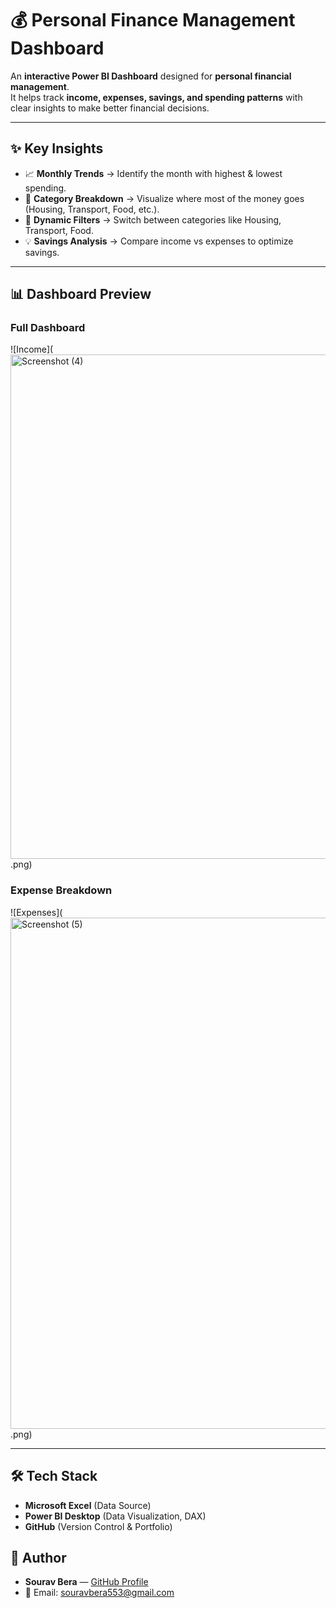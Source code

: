 # 💰 Personal Finance Management Dashboard


An **interactive Power BI Dashboard** designed for **personal financial management**.  
It helps track **income, expenses, savings, and spending patterns** with clear insights to make better financial decisions.

---

## ✨ Key Insights
- 📈 **Monthly Trends** → Identify the month with highest & lowest spending.  
- 🥧 **Category Breakdown** → Visualize where most of the money goes (Housing, Transport, Food, etc.).  
- 🔄 **Dynamic Filters** → Switch between categories like Housing, Transport, Food.  
- 💡 **Savings Analysis** → Compare income vs expenses to optimize savings.  

---

## 📊 Dashboard Preview

### Full Dashboard  
![Income](<img width="1342" height="807" alt="Screenshot (4)" src="https://github.com/user-attachments/assets/4b9816ee-f199-43d7-990f-c34f09d77e91" />
.png)

### Expense Breakdown  
![Expenses](<img width="1344" height="818" alt="Screenshot (5)" src="https://github.com/user-attachments/assets/f01b538c-e702-4701-b428-3ee73af6aec9" />
.png)


---
## 🛠 Tech Stack
- **Microsoft Excel** (Data Source)  
- **Power BI Desktop** (Data Visualization, DAX)  
- **GitHub** (Version Control & Portfolio)  

## 👤 Author
- **Sourav Bera** — [GitHub Profile](https://github.com/souravbera)  
- 📧 Email: souravbera553@gmail.com 


